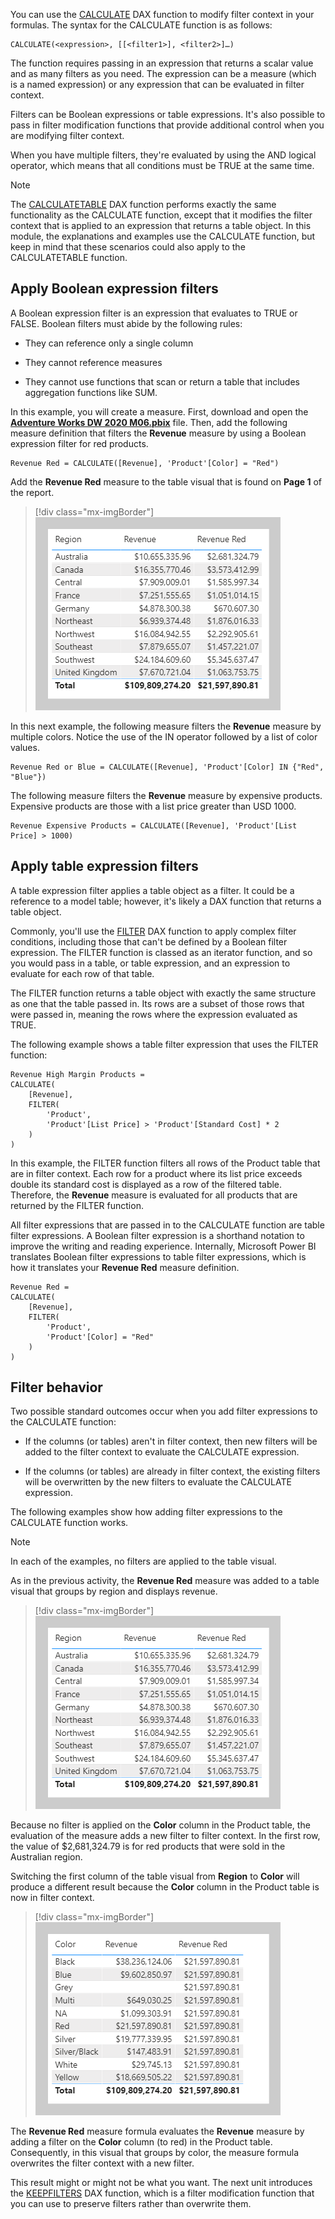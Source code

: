 You can use the [CALCULATE](/dax/calculate-function-dax/?azure-portal=true) DAX function to modify filter context in your formulas. The syntax for the CALCULATE function is as follows:

```dax
CALCULATE(<expression>, [[<filter1>], <filter2>]…)
```

The function requires passing in an expression that returns a scalar value and as many filters as you need. The expression can be a measure (which is a named expression) or any expression that can be evaluated in filter context.

Filters can be Boolean expressions or table expressions. It's also possible to pass in filter modification functions that provide additional control when you are modifying filter context. 

When you have multiple filters, they're evaluated by using the AND logical operator, which means that all conditions must be TRUE at the same time.

> [!NOTE]
> The [CALCULATETABLE](/dax/calculatetable-function-dax/?azure-portal=true) DAX function performs exactly the same functionality as the CALCULATE function, except that it modifies the filter context that is applied to an expression that returns a table object. In this module, the explanations and examples use the CALCULATE function, but keep in mind that these scenarios could also apply to the CALCULATETABLE function.

## Apply Boolean expression filters

A Boolean expression filter is an expression that evaluates to TRUE or FALSE. Boolean filters must abide by the following rules:

-   They can reference only a single column

-   They cannot reference measures

-   They cannot use functions that scan or return a table that includes aggregation functions like SUM.

In this example, you will create a measure. First, download and open the [**Adventure Works DW 2020 M06.pbix**](https://github.com/MicrosoftDocs/mslearn-dax-power-bi/raw/main/activities/Adventure%20Works%20DW%202020%20M06.pbix) file. Then, add the following measure definition that filters the **Revenue** measure by using a Boolean expression filter for red products.

```dax
Revenue Red = CALCULATE([Revenue], 'Product'[Color] = "Red")
```

Add the **Revenue Red** measure to the table visual that is found on **Page 1** of the report.

> [!div class="mx-imgBorder"]
> [![An image shows a table with three columns: Region, Revenue, and Revenue Red. The table displays 10 rows and a total.](../media/dax-table-region-revenue-red-ss.png)](../media/dax-table-region-revenue-red-ss.png#lightbox)

In this next example, the following measure filters the **Revenue** measure by multiple colors. Notice the use of the IN operator followed by a list of color values.

```dax
Revenue Red or Blue = CALCULATE([Revenue], 'Product'[Color] IN {"Red", "Blue"})
```

The following measure filters the **Revenue** measure by expensive products. Expensive products are those with a list price greater than USD 1000.

```dax
Revenue Expensive Products = CALCULATE([Revenue], 'Product'[List Price] > 1000)
```

## Apply table expression filters

A table expression filter applies a table object as a filter. It could be a reference to a model table; however, it's likely a DAX function that returns a table object.

Commonly, you'll use the [FILTER](/dax/filter-function-dax/?azure-portal=true) DAX function to apply complex filter conditions, including those that can't be defined by a Boolean filter expression. The FILTER function is classed as an iterator function, and so you would pass in a table, or table expression, and an expression to evaluate for each row of that table.

The FILTER function returns a table object with exactly the same structure as one that the table passed in. Its rows are a subset of those rows that were passed in, meaning the rows where the expression evaluated as TRUE.

The following example shows a table filter expression that uses the FILTER function:

```dax
Revenue High Margin Products =
CALCULATE(
	[Revenue],
	FILTER(
		'Product',
		'Product'[List Price] > 'Product'[Standard Cost] * 2
	)
)
```

In this example, the FILTER function filters all rows of the Product table that are in filter context. Each row for a product where its list price exceeds double its standard cost is displayed as a row of the filtered table. Therefore, the **Revenue** measure is evaluated for all products that are returned by the FILTER function.

All filter expressions that are passed in to the CALCULATE function are table filter expressions. A Boolean filter expression is a shorthand notation to improve the writing and reading experience. Internally, Microsoft Power BI translates Boolean filter expressions to table filter expressions, which is how it translates your **Revenue Red** measure definition.

```dax
Revenue Red =
CALCULATE(
	[Revenue],
	FILTER(
		'Product',
		'Product'[Color] = "Red"
	)
)
```

## Filter behavior

Two possible standard outcomes occur when you add filter expressions to the CALCULATE function:

-   If the columns (or tables) aren't in filter context, then new filters will be added to the filter context to evaluate the CALCULATE expression.

-   If the columns (or tables) are already in filter context, the existing filters will be overwritten by the new filters to evaluate the CALCULATE expression.

The following examples show how adding filter expressions to the CALCULATE function works.

> [!NOTE]
> In each of the examples, no filters are applied to the table visual.

As in the previous activity, the **Revenue Red** measure was added to a table visual that groups by region and displays revenue.

> [!div class="mx-imgBorder"]
> [![An image shows a table with three columns: Region, Revenue, and Revenue Red. The table displays 10 rows and a total.](../media/dax-table-region-revenue-red-ss.png)](../media/dax-table-region-revenue-red-ss.png#lightbox)

Because no filter is applied on the **Color** column in the Product table, the evaluation of the measure adds a new filter to filter context. In the first row, the value of $2,681,324.79 is for red products that were sold in the Australian region.

Switching the first column of the table visual from **Region** to **Color** will produce a different result because the **Color** column in the Product table is now in filter context.

> [!div class="mx-imgBorder"]
> [![An image shows a table with three columns: Color, Revenue, and Revenue Red. The table displays 10 rows and a total. The value for Revenue Red is the same for each row.](../media/dax-table-color-revenue-red-ss.png)](../media/dax-table-color-revenue-red-ss.png#lightbox)

The **Revenue Red** measure formula evaluates the **Revenue** measure by adding a filter on the **Color** column (to red) in the Product table. Consequently, in this visual that groups by color, the measure formula overwrites the filter context with a new filter.

This result might or might not be what you want. The next unit introduces the [KEEPFILTERS](/dax/keepfilters-function-dax/?azure-portal=true) DAX function, which is a filter modification function that you can use to preserve filters rather than overwrite them.
